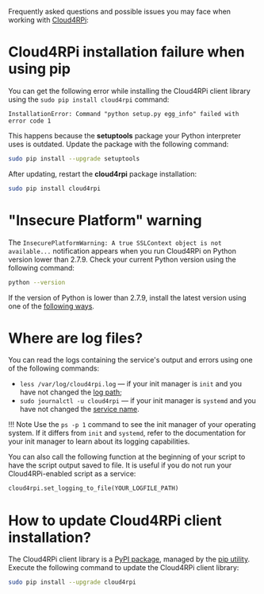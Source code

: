 Frequently asked questions and possible issues you may face when working with [Cloud4RPi](https://cloud4rpi.io):

# Cloud4RPi installation failure when using pip


You can get the following error while installing the Cloud4RPi client library using the `sudo pip install cloud4rpi` command:

```
InstallationError: Command "python setup.py egg_info" failed with error code 1
```

This happens because the **setuptools** package your Python interpreter uses is outdated. Update the package with the following command:

```sh
sudo pip install --upgrade setuptools
```

After updating, restart the **cloud4rpi** package installation:

```sh
sudo pip install cloud4rpi
```

# "Insecure Platform" warning

The `InsecurePlatformWarning: A true SSLContext object is not available...` notification appears when you run Cloud4RPi on Python version lower than 2.7.9. Check your current Python version using the following command:

```sh
python --version
```

If the version of Python is lower than 2.7.9, install the latest version using one of the [following ways](https://docs.python.org/2/using/index.html).

# Where are log files?

You can read the logs containing the service's output and errors using one of the following commands:

* `less /var/log/cloud4rpi.log` — if your init manager is `init` and you have not changed the [log path](https://github.com/cloud4rpi/cloud4rpi/blob/master/service_install.sh#L54);
* `sudo journalctl -u cloud4rpi` — if your init manager is `systemd` and you have not changed the [service name](https://github.com/cloud4rpi/cloud4rpi/blob/master/service_install.sh#L151).


!!! Note
    Use the `ps -p 1` command to see the init manager of your operating system. If it differs from `init` and `systemd`, refer to the documentation for your init manager to learn about its logging capabilities.

You can also call the following function at the beginning of your script to have the script output saved to file. It is useful if you do not run your Cloud4RPi-enabled script as a service:

```python
cloud4rpi.set_logging_to_file(YOUR_LOGFILE_PATH)
```

# How to update Cloud4RPi client installation?

The Cloud4RPi client library is a [PyPI package](https://pypi.python.org/pypi/cloud4rpi), managed by the [pip utility](https://pip.pypa.io/en/stable/). Execute the following command to update the Cloud4RPi client library:

```sh
sudo pip install --upgrade cloud4rpi
```
